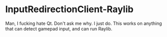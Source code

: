 # InputRedirectionClient-Raylib
Man, I fucking hate Qt. Don't ask me why. I just do. This works on anything that can detect gamepad input, and can run Raylib.